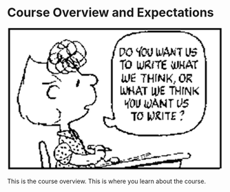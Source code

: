 # Course Overview and Expectations

![Sally writes](sally_write.png)

This is the course overview. This is where you learn about the course.
